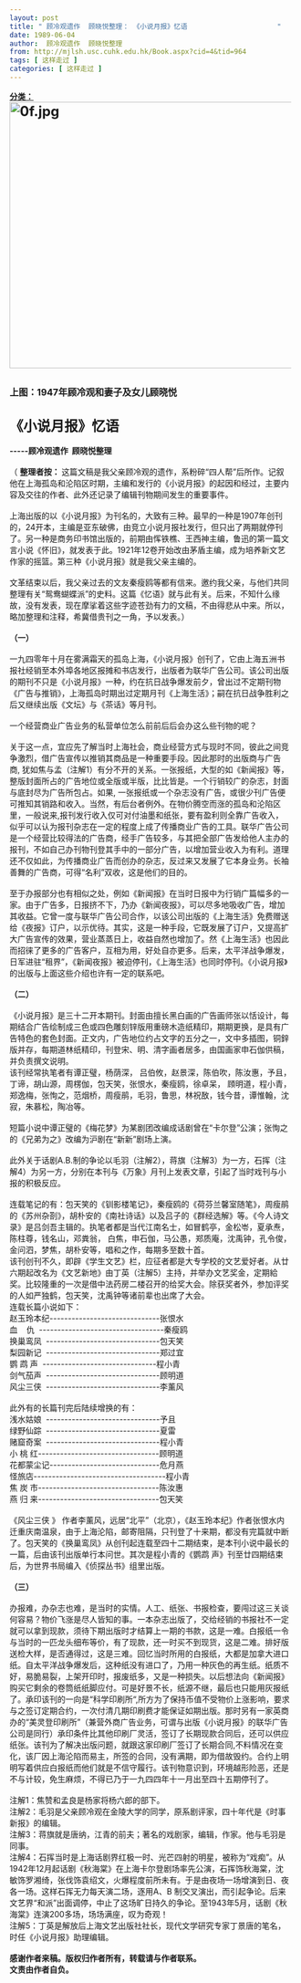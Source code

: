 ```yaml
---
layout: post
title: " 顾冷观遗作  顾晓悦整理： 《小说月报》忆语                      "
date: 1989-06-04
author:  顾冷观遗作  顾晓悦整理
from: http://mjlsh.usc.cuhk.edu.hk/Book.aspx?cid=4&tid=964
tags: [ 这样走过 ]
categories: [ 这样走过 ]
---
```


<div style="margin: 15px 10px 10px 0px;">
 <div>
  <span id="ctl00_ContentPlaceHolder1_chapter1_SubjectLabel" style="font-weight:bold;text-decoration:underline;">
   分类：
  </span>
 </div>
 <font size="5">
  <b>
   <img alt="0f.jpg" border="0" height="467" src="http://mjlsh.usc.cuhk.edu.hk/medias/contents/964/0f.jpg" width="650"/>
   <br/>
   <br/>
   <font size="3">
    上图：1947年顾冷观和妻子及女儿顾晓悦
   </font>
   <br/>
   <br/>
   《小说月报》忆语
  </b>
 </font>
 <br/>
 <br/>
 <b>
  -----顾冷观遗作  顾晓悦整理
 </b>
 <br/>
 <br/>
 （
 <b>
  整理者按：
 </b>
 这篇文稿是我父亲顾冷观的遗作，系粉碎“四人帮”后所作。记叙他在上海孤岛和沦陷区时期，主编和发行的《小说月报》的起因和经过，主要内容及交往的作者、此外还记录了编辑刊物期间发生的重要事件。
 <br/>
 <br/>
 上海出版的以《小说月报》为刊名的，大致有三种。最早的一种是1907年创刊的，24开本，主编是亚东破佛，由竞立小说月报社发行，但只出了两期就停刊了。另一种是商务印书馆出版的，前期由恽铁樵、王西神主编，鲁迅的第一篇文言小说《怀旧》，就发表于此。1921年12卷开始改由茅盾主编，成为培养新文艺作家的摇篮。第三种《小说月报》就是我父亲主编的。
 <br/>
 <br/>
 文革结束以后，我父亲过去的文友秦瘦鸥等都有信来。邀约我父亲，与他们共同整理有关“鸳鸯蝴蝶派”的史料。这篇《忆语》就与此有关。后来，不知什么缘故，没有发表，现在摩挲着这些字迹苍劲有力的文稿，不由得悲从中来。所以，略加整理和注释，希冀借贵刊之一角，予以发表。）
 <br/>
 <br/>
 <b>
  （一）
 </b>
 <br/>
 <br/>
 一九四零年十月在雾满霜天的孤岛上海，《小说月报》创刊了，它由上海五洲书报社经销至本外埠各地区报摊和书店发行，出版者为联华广告公司。该公司出版的期刊不只是《小说月报》一种，约在抗日战争爆发前夕，曾出过不定期刊物《广告与推销》，上海孤岛时期出过定期月刊《上海生活》；嗣在抗日战争胜利之后又继续出版《文坛》与《茶话》等月刊。
 <br/>
 <br/>
 一个经营商业广告业务的私营单位怎么前前后后会办这么些刊物的呢？
 <br/>
 <br/>
 关于这一点，宜应先了解当时上海社会，商业经营方式与现时不同，彼此之间竞争激烈，借广告宣传以推销其商品是一种重要手段。因此那时的出版商与广告商, 犹如焦与孟（注解1）有分不开的关系。一张报纸，大型的如《新闻报》等，整版封面所占的广告地位或全版或半版，比比皆是。一个行销较广的杂志，封面与底封尽为广告所包占。如果, 一张报纸或一个杂志没有广告，或很少刊广告便可推知其销路和收入。当然，有后台者例外。在物价腾空而涨的孤岛和沦陷区里，一般说来,报刊发行收入仅可对付油墨和纸张，要有盈利则全靠广告收入，似乎可以认为报刊杂志在一定的程度上成了传播商业广告的工具。联华广告公司是一个经营比较得法的广告商，经手广告较多，与其把全部广告发给他人主办的报刊，不如自己办刊物刊登其手中的一部分广告，以增加营业收入为有利。道理还不仅如此，为传播商业广告而创办的杂志，反过来又发展了它本身业务。长袖善舞的广告商，可得“名利”双收，这是他们的目的。
 <br/>
 <br/>
 至于办报部分也有相似之处，例如《新闻报》在当时日报中为行销广篇幅多的一家。由于广告多，日报挤不下，乃办《新闻夜报》，可以尽多地吸收广告，增加其收益。它曾一度与联华广告公司合作，以该公司出版的《上海生活》免费赠送给《夜报》订户，以示优待。其实，这是一种手段，它既发展了订户，又提高扩大广告宣传的效果，营业蒸蒸日上，收益自然也增加了。然《上海生活》也因此而招徕了更多的广告客户，互相为用，好处自亦更多。后来，太平洋战争爆发，日军进驻“租界”，《新闻夜报》被迫停刊，《上海生活》也同时停刊。《小说月报》的出版与上面这些介绍也许有一定的联系吧。
 <br/>
 <br/>
 <b>
  （二）
 </b>
 <br/>
 <br/>
 《小说月报》是三十二开本期刊。封面由擅长黑白画的广告画师张以恬设计，每期结合广告绘制成三色或四色雕刻锌版用重磅木造纸精印，期期更换，是具有广告特色的套色封面。正文内，广告地位约占文字的五分之一，文中多插图，铜鋅版并存，每期道林纸精印，刊登宋、明、清字画者居多，由国画家申石伽供稿，并负责撰文说明。
 <br/>
 该刊经常执笔者有谭正璧，杨荫深， 吕伯攸，赵景深，陈伯吹，陈汝惠，予且，丁谛，胡山源，周楞伽，包天笑，张恨水，秦瘦鸥，徐卓呆， 頋明道，程小青，郑逸梅，张恂之，范烟桥，周瘦鹃，毛羽，鲁思，林祝敔，钱今昔，谭惟翰，沈寂，朱慕松，陶冶等。
 <br/>
 <br/>
 短篇小说中谭正璧的《梅花梦》为某剧团改编成话剧曾在“卡尔登”公演；张恂之的《兄弟为之》改编为沪剧在“新新”剧场上演。
 <br/>
 <br/>
 此外关于话剧A.B.制的争论以毛羽（注解2），蒋旗（注解3）为一方，石挥（注解4）为另一方，分别在本刊与《万象》月刊上发表文章，引起了当时戏刊与小报的积极反应。
 <br/>
 <br/>
 连载笔记的有：包天笑的《钏影楼笔记》，秦瘦鸥的《荷芬兰馨室随笔》，周瘦鹃的《苏州杂剳》，胡朴安的《南社诗话》以及吕子的《群经选解》等。《今人诗文录》是吕剑吾主辑的。执笔者都是当代江南名士，如冒鹤亭，金松岺，夏承焘，陈柱尊，钱名山，邓粪翁， 白焦，申石伽，马公愚，郑质庵，沈禹钟，孔令俊，金问泗，梦焦，胡朴安等，唱和之作，每期多至数十首。
 <br/>
 该刊创刊不久，即辟《学生文艺》栏，应征者都是大专学校的文艺爱好者。从廿六期起改名为《文艺新地》由丁英（注解5）主持，并举办文艺奖金，定期給奖。比较隆重的一次是借中法药房二楼召开的给奖大会。除获奖者外，参加评奖的人如严独鹤，包天笑，沈禹钟等诸前辈也出席了大会。
 <br/>
 连载长篇小说如下：
 <br/>
 赵玉玲本纪------------------------------张恨水
 <br/>
 血    仇  ----------------------------------秦瘦鸥
 <br/>
 换巢鸾凤  -------------------------------包天笑
 <br/>
 梨园新记  -------------------------------郑过宜
 <br/>
 鹦 鹉 声  -------------------------------程小青
 <br/>
 剑气茄声  -------------------------------顾明道
 <br/>
 风尘三侠  -------------------------------李薰风
 <br/>
 <br/>
 此外有的长篇刊完后陆续增换的有：
 <br/>
 浅水姑娘  -------------------------------予且
 <br/>
 绿野仙踪  -------------------------------夏雷
 <br/>
 赌窟奇案  -------------------------------程小青
 <br/>
 小 桃 红---------------------------------顾明道
 <br/>
 花都蒙尘记------------------------------危月燕
 <br/>
 怪旅店------------------------------------程小青
 <br/>
 焦 炭 市---------------------------------陈汝惠
 <br/>
 燕 归 来---------------------------------包天笑
 <br/>
 <br/>
 《风尘三侠 》 作者李薰风，远居“北平”（北京），《赵玉玲本纪》作者张恨水内迁重庆南温泉，由于上海沦陷，邮寄阻隔，只刊登了十来期，都没有完篇就中断了。包天笑的《换巢鸾凤》从创刊起连载至四十二期结束，是本刊小说中最长的一篇，后由该刊出版单行本问世。其次是程小青的《鹦鹉 声》刊至廿四期结束后，为世界书局编入《侦探丛书》组里出版。
 <br/>
 <br/>
 <b>
  （三）
 </b>
 <br/>
 <br/>
 办报难，办杂志也难，是当时的实情。人工、纸张、书报检查，要闯过这三关谈何容易？物价飞涨是尽人皆知的事。一本杂志出版了，交给经销的书报社不一定就可以拿到现款，须待下期出版时才结算上一期的书款，这是一难。白报纸一令与当时的一匹龙头细布等价，有了现款，还一时买不到现货，这是二难。排好版送检大样，是否通得过，这是三难。回忆当时所用的白报纸，大都是加拿大进口纸。自太平洋战争爆发后，这种纸没有进口了，乃用一种灰色的再生纸。纸质不好，易脆易裂，上架开印时，报废纸多，又是一种损失。以后想法向《新闻报》购买它剩余的卷筒纸纸脚应付。可是好景不长，纸源不继，最后也只能用灰报纸了。承印该刊的一向是“科学印刷所“,所方为了保持币值不受物价上涨影响，要求与之签订定期合约，一次付清几期印刷费才能保证如期出版。那时另有一家英商办的“美灵登印刷所”（兼营外商广告业务，可谓与出版《小说月报》的联华广告公司是同行）承印条件比其他印刷厂灵活，签订了长期现款合同后，还可以供应纸张。该刊为了解决出版问题，就跟这家印刷厂签订了长期合同,不料情况在变化，该厂因上海沦陷而易主，所签的合同，没有满期，即为借故毁约。合约上明明写着供应白报纸而他们就是不信守履行。该刊物意识到，环境越形险恶，还是不与计较，免生麻烦，不得已乃于一九四四年十一月出至四十五期停刊了。
 <br/>
 <br/>
 注解1：焦赞和孟良是杨家将杨六郎的部下。
 <br/>
 注解2：毛羽是父亲顾冷观在金陵大学的同学，原系剧评家，四十年代是《时事新报》的编辑。
 <br/>
 注解3：蒋旗就是唐纳，江青的前夫；著名的戏剧家，编辑，作家。他与毛羽是同事。
 <br/>
 注解4：石挥当时是上海话剧界红极一时、光芒四射的明星，被称为“戏痴”。从1942年12月起话剧《秋海棠》在上海卡尔登剧场率先公演，石挥饰秋海棠，沈敏饰罗湘绮，张伐饰袁绍文，火爆程度前所未有。于是由夜场一场增演到日、夜各一场。这样石挥无力每天演二场，逐用A、B 制交叉演出，而引起争论。后来文艺界“和派”出面调停，中止了这场旷日持久的争论。至1943年5月，话剧《秋海棠》连演200多场，场场满座，叹为奇观！
 <br/>
 注解5：丁英是解放后上海文艺出版社社长，现代文学研究专家丁景唐的笔名，时任《小说月报》助理编辑。
 <br/>
 <br/>
 <b>
  感谢作者来稿。版权归作者所有，转载请与作者联系。
  <br/>
  文责由作者自负。
 </b>
</div>

